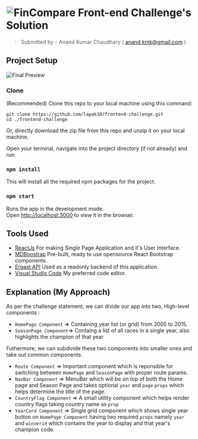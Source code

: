 # <img style="float: left;" height='20px' width='20px' align="middle" src="https://fincompare.de/wp-content/themes/fincompare/media/images/manifest/512.png"> FinCompare Front-end Challenge's Solution
>Submitted by - Anand Kumar Chaudhary ( anand.kmk@gmail.com )
## Project Setup
![Final Preview](http://g.recordit.co/KZvmf4yv2w.gif)



### Clone
(Recommended) Clone this repo to your local machine using this command: <br />

```$xslt
git clone https://github.com/lapak10/frontend-challenge.git
cd ./frontend-challenge
``` 

Or, directly download the zip file from this repo and unzip it on your local machine.

Open your terminal, navigate into the project directory (if not already) and run:
### `npm install`
This will install all the required npm packages for the project.

### `npm start`
Runs the app in the development mode.<br>
Open [http://localhost:3000](http://localhost:3000) to view it in the browser.


## Tools Used
- [ReactJs](https://reactjs.org/) For making Single Page Application and it's User Interface.
- [MDBoostrap](https://mdbootstrap.com/docs/react/layout/overview/) Pre-built, ready to use opensource React Bootstrap components.
- [Ergast API](http://ergast.com) Used as a readonly backend of this application.
- [Visual Studio Code](https://code.visualstudio.com/) My preferred code editor.

## Explanation (My Approach)
As per the challenge statement, we can divide our app into two, High-level components :
- `HomePage Component` => Containing year list (or grid) from 2005 to 2015.
- `SeasonPage Component`=> Containg a list of all races in a single year, also highlights the champion of that year.

Futhermore, we can subdivide these two components into smaller ones and take out common components.
- `Route Component` => Important component which is reponsible for switching between `HomePage` and `SeasonPage` with proper route params.
- `NavBar Component` => MenuBar which will be on top of both the Home page and Season Page and takes optional `year` and `page` `props` which helps determine the title of the page.
- `CountryFlag Component` => A small utility component which helps render country flags taking country name as `prop`
- `YearCard Component` => Single grid component which shows single year button on `HomePage Component` having two required `props` namely `year` and `winnerid` which contains the year to display and that year's champion code.